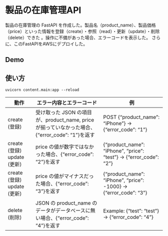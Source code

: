 製品の在庫管理API
====

製品の在庫管理の FastAPI を作成した。製品名（product_name）、製品価格（price）といった情報を登録（create）・参照（read）・更新（update）・削除（delete）できた 。操作に不備があった場合、エラーコードを表示した。
さらに、このFastAPIをAWSにデプロイした。

## Demo

## 使い方

```
uvicorn content.main:app --reload
```


| 動作 | エラー内容とエラーコード | 例 |
| --- | --- | --- |
| create (登録) | 受け取った JSON の項目が、product_name, price が揃っていなかった場合、{“error_code”: “1”}を返す | POST {“product_name”: “iPhone”} → {“error_code”: “1”} |
| create (登録) update (更新) | price の値が数字ではなかった場合、{“error_code”: “2”}を返す | {“product_name”: “iPhone”, “price”: “test”} → {“error_code”: “2”} |
| create (登録) update (更新) | price の値がマイナスだった場合、{“error_code”: “3”}を返す | {“product_name”: “iPhone”, “price”: -1000} → {“error_code”: “3”} |
| delete (削除) | JSON の product_name のデータがデータベースに無い場合、{“error_code”: “4”}を返す | Example: {“test”: “test”} → {“error_code”: “4”} |
